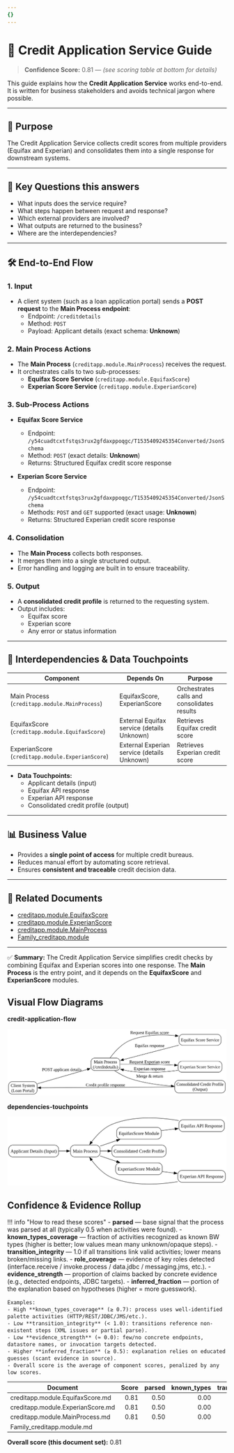```yaml
---
{}
---
```


# 📘 Credit Application Service Guide
<!-- CONFIDENCE_INLINE -->
> **Confidence Score:** 0.81 — *(see scoring table at bottom for details)*


This guide explains how the **Credit Application Service** works end-to-end. It is written for business stakeholders and avoids technical jargon where possible.  

---

## 🎯 Purpose
The Credit Application Service collects credit scores from multiple providers (Equifax and Experian) and consolidates them into a single response for downstream systems.  

---

## 🔑 Key Questions this answers
- What inputs does the service require?  
- What steps happen between request and response?  
- Which external providers are involved?  
- What outputs are returned to the business?  
- Where are the interdependencies?  

---

## 🛠️ End-to-End Flow

### 1. Input
- A client system (such as a loan application portal) sends a **POST request** to the **Main Process endpoint**:  
  - Endpoint: `/creditdetails`  
  - Method: `POST`  
  - Payload: Applicant details (exact schema: **Unknown**)  

### 2. Main Process Actions
- The **Main Process** (`creditapp.module.MainProcess`) receives the request.  
- It orchestrates calls to two sub-processes:  
  - **Equifax Score Service** (`creditapp.module.EquifaxScore`)  
  - **Experian Score Service** (`creditapp.module.ExperianScore`)  

### 3. Sub-Process Actions
- **Equifax Score Service**  
  - Endpoint: `/y54cuadtcxtfstqs3rux2gfdaxppoqgc/T1535409245354Converted/JsonSchema`  
  - Method: `POST` (exact details: **Unknown**)  
  - Returns: Structured Equifax credit score response  

- **Experian Score Service**  
  - Endpoint: `/y54cuadtcxtfstqs3rux2gfdaxppoqgc/T1535409245354Converted/JsonSchema`  
  - Methods: `POST` and `GET` supported (exact usage: **Unknown**)  
  - Returns: Structured Experian credit score response  

### 4. Consolidation
- The **Main Process** collects both responses.  
- It merges them into a single structured output.  
- Error handling and logging are built in to ensure traceability.  

### 5. Output
- A **consolidated credit profile** is returned to the requesting system.  
- Output includes:  
  - Equifax score  
  - Experian score  
  - Any error or status information  

---

## 🔗 Interdependencies & Data Touchpoints
| Component | Depends On | Purpose |
|-----------|------------|---------|
| Main Process (`creditapp.module.MainProcess`) | EquifaxScore, ExperianScore | Orchestrates calls and consolidates results |
| EquifaxScore (`creditapp.module.EquifaxScore`) | External Equifax service (details Unknown) | Retrieves Equifax credit score |
| ExperianScore (`creditapp.module.ExperianScore`) | External Experian service (details Unknown) | Retrieves Experian credit score |

- **Data Touchpoints:**  
  - Applicant details (input)  
  - Equifax API response  
  - Experian API response  
  - Consolidated credit profile (output)  

---

## 📊 Business Value
- Provides a **single point of access** for multiple credit bureaus.  
- Reduces manual effort by automating score retrieval.  
- Ensures **consistent and traceable** credit decision data.  

---

## 📎 Related Documents
- [creditapp.module.EquifaxScore](creditapp.module.EquifaxScore.md)  
- [creditapp.module.ExperianScore](creditapp.module.ExperianScore.md)  
- [creditapp.module.MainProcess](creditapp.module.MainProcess.md)  
- [Family_creditapp.module](Family_creditapp.module.md)  

---

✅ **Summary:** The Credit Application Service simplifies credit checks by combining Equifax and Experian scores into one response. The **Main Process** is the entry point, and it depends on the **EquifaxScore** and **ExperianScore** modules.  




## Visual Flow Diagrams

**credit-application-flow**

![Flow](assets/graphs/creditapp-service-credit-application-flow.svg)

**dependencies-touchpoints**

![Flow](assets/graphs/creditapp-service-dependencies-touchpoints.svg)

<!-- CONFIDENCE_ROLLUP_START -->
## Confidence & Evidence Rollup

!!! info "How to read these scores"
    - **parsed** — base signal that the process was parsed at all (typically 0.5 when activities were found).
    - **known_types_coverage** — fraction of activities recognized as known BW types (higher is better; low values mean many unknown/opaque steps).
    - **transition_integrity** — 1.0 if all transitions link valid activities; lower means broken/missing links.
    - **role_coverage** — evidence of key roles detected (interface.receive / invoke.process / data.jdbc / messaging.jms, etc.).
    - **evidence_strength** — proportion of claims backed by concrete evidence (e.g., detected endpoints, JDBC targets).
    - **inferred_fraction** — portion of the explanation based on hypotheses (higher = more guesswork).

    Examples:
    - High **known_types_coverage** (≥ 0.7): process uses well-identified palette activities (HTTP/REST/JDBC/JMS/etc.).
    - Low **transition_integrity** (< 1.0): transitions reference non-existent steps (XML issues or partial parse).
    - Low **evidence_strength** (≈ 0.0): few/no concrete endpoints, datastore names, or invocation targets detected.
    - Higher **inferred_fraction** (≥ 0.5): explanation relies on educated guesses (scant evidence in source).
    - Overall score is the average of component scores, penalized by any low scores.
| Document | Score | parsed | known_types | transition_integrity | role_coverage | evidence_strength | inferred_fraction |
|---|---:|---:|---:|---:|---:|---:|---:|
| creditapp.module.EquifaxScore.md | 0.81 | 0.50 | 0.00 | 1.00 | 0.13 | 1.00 | 0.00 |
| creditapp.module.ExperianScore.md | 0.81 | 0.50 | 0.00 | 1.00 | 0.07 | 1.00 | 0.00 |
| creditapp.module.MainProcess.md | 0.81 | 0.50 | 0.00 | 1.00 | 0.10 | 1.00 | 0.00 |
| Family_creditapp.module.md |  |  |  |  |  |  |  |

**Overall score (this document set):** 0.81

<!-- CONFIDENCE_ROLLUP_END -->
